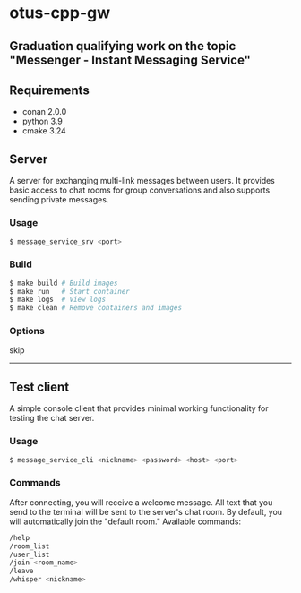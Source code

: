 # otus-cpp-gw
Graduation qualifying work on the topic "Messenger - Instant Messaging Service"
---

## Requirements
 - conan 2.0.0
 - python 3.9
 - cmake 3.24 

## Server
A server for exchanging multi-link messages between users. It provides basic access to chat rooms for group conversations and also supports sending private messages.

### Usage
```sh 
$ message_service_srv <port>
```

### Build
```sh
$ make build # Build images
$ make run   # Start container
$ make logs  # View logs
$ make clean # Remove containers and images
```
### Options
 skip

---
## Test client
A simple console client that provides minimal working functionality for testing the chat server.

### Usage
```sh 
$ message_service_cli <nickname> <password> <host> <port>
```

### Commands
After connecting, you will receive a welcome message. All text that you send to the terminal will be sent to the server's chat room. By default, you will automatically join the "default room."
Available commands:
```sh 
/help
/room_list
/user_list
/join <room_name>
/leave
/whisper <nickname>
```